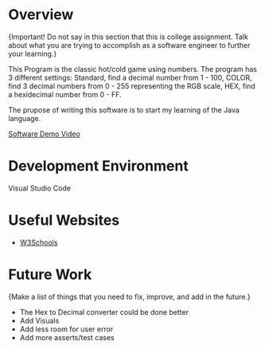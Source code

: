 # Overview

{Important! Do not say in this section that this is college assignment. Talk about what you are trying to accomplish as a software engineer to further your learning.}

This Program is the classic hot/cold game using numbers. The program has 3 different settings: Standard, find a decimal number from 1 - 100, COLOR, find 3 decimal numbers from 0 - 255 
representing the RGB scale, HEX, find a hexidecimal number from 0 - FF.

The prupose of writing this software is to start my learning of the Java language.


[Software Demo Video](https://www.loom.com/share/18a2c9806a2b48afaaa1e93bba7fb178)

# Development Environment

Visual Studio Code

# Useful Websites


- [W3Schools]((https://www.w3schools.com/java/default.asp))

# Future Work

{Make a list of things that you need to fix, improve, and add in the future.}

- The Hex to Decimal converter could be done better
- Add Visuals
- Add less room for user error
- Add more asserts/test cases
